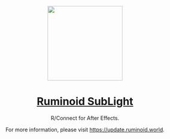<div align="center">

<a href="https://update.ruminoid.world"><img src="https://vbox.moe/Icons/Icons/HeavyWork/HeavyWork.Colored.Transparent.png" width="200px"></a>

<h1><a href="https://update.ruminoid.world">Ruminoid SubLight</a></h1>

<p>R/Connect for After Effects.</p>

<p>For more information, please visit <a href="https://update.ruminoid.world">https://update.ruminoid.world</a>.</p>

</div>
